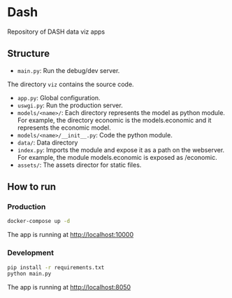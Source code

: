 # Dash

Repository of DASH data viz apps

## Structure

- `main.py`: Run the debug/dev server.

The directory `viz` contains the source code.
  
- `app.py`: Global configuration.
- `uswgi.py`: Run the production server.
- `models/<name>/`: Each directory represents the model as python module. For example, the directory economic is the models.economic and it represents the economic model.
- `models/<name>/__init__.py`: Code the python module.
- `data/`: Data directory
- `index.py`: Imports the module and expose it as a path on the webserver. For example, the module models.economic is exposed as /economic.
- `assets/`: The assets director for static files.

## How to run

### Production

```bash
docker-compose up -d
```

The app is running at <http://localhost:10000>

### Development

```bash
pip install -r requirements.txt
python main.py
```

The app is running at <http://localhost:8050>

